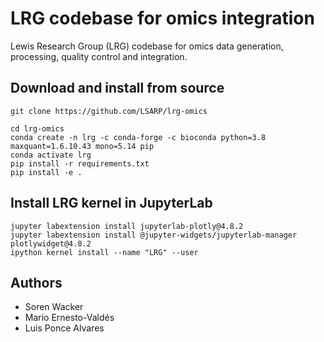 # LRG codebase for omics integration 

Lewis Research Group (LRG) codebase for omics data generation, processing, quality control and integration. 




##  Download and install from source

    git clone https://github.com/LSARP/lrg-omics
    
    cd lrg-omics
    conda create -n lrg -c conda-forge -c bioconda python=3.8 maxquant=1.6.10.43 mono=5.14 pip
    conda activate lrg
    pip install -r requirements.txt
    pip install -e .


## Install LRG kernel in JupyterLab

    jupyter labextension install jupyterlab-plotly@4.8.2
    jupyter labextension install @jupyter-widgets/jupyterlab-manager plotlywidget@4.8.2
    ipython kernel install --name "LRG" --user


## Authors

- Soren Wacker
- Mario Ernesto-Valdés
- Luis Ponce Alvares
